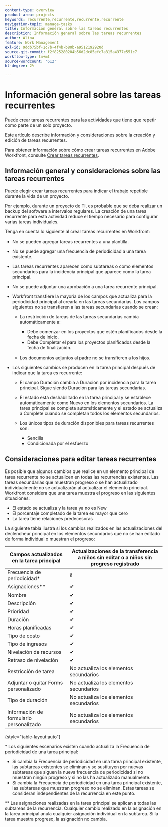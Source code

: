 ```yaml
---
content-type: overview
product-area: projects
keywords: recurrente,recurrente,recurrente,recurrente
navigation-topic: manage-tasks
title: Información general sobre las tareas recurrentes
description: Información general sobre las tareas recurrentes
author: Alina
feature: Work Management
exl-id: 9ddb75bf-1c7b-4f4b-b80b-a9512192920d
source-git-commit: f2f825280204b56d2dc85efc7a315a4377e551c7
workflow-type: tm+mt
source-wordcount: '612'
ht-degree: 2%

---
```


# Información general sobre las tareas recurrentes

<!--
<div data-mc-conditions="QuicksilverOrClassic.Draft mode">
<p>(NOTE: DO NOT DO NOT EDIT OR CHANGE!!! linked to the NWE UI, this is not linked to classic - direct links:</p>
<p>https://one.workfront.com/s/csh?context=2288&pubname=workfront-classic</p>
<p>https://one.workfront.com/s/csh?context=2288&pubname=the-new-workfront-experience >> this)</p>
</div>
-->

Puede crear tareas recurrentes para las actividades que tiene que repetir como parte de un solo proyecto.

Este artículo describe información y consideraciones sobre la creación y edición de tareas recurrentes.

Para obtener información sobre cómo crear tareas recurrentes en Adobe Workfront, consulte [Crear tareas recurrentes](../../../manage-work/tasks/create-tasks/create-recurring-tasks.md).

## Información general y consideraciones sobre las tareas recurrentes

Puede elegir crear tareas recurrentes para indicar el trabajo repetible durante la vida de un proyecto.

Por ejemplo, durante un proyecto de TI, es probable que se deba realizar un backup del software a intervalos regulares. La creación de una tarea recurrente para esta actividad reduce el tiempo necesario para configurar varias tareas individuales.

Tenga en cuenta lo siguiente al crear tareas recurrentes en Workfront:

* No se pueden agregar tareas recurrentes a una plantilla.
* No se puede agregar una frecuencia de periodicidad a una tarea existente.
* Las tareas recurrentes aparecen como subtareas o como elementos secundarios para la incidencia principal que aparece como la tarea principal.
* No se puede adjuntar una aprobación a una tarea recurrente principal.
* Workfront transfiere la mayoría de los campos que actualiza para la periodicidad principal al crearla en las tareas secundarias. Los campos siguientes no se transfieren a las tareas secundarias cuando se crean:

   * La restricción de tareas de las tareas secundarias cambia automáticamente a:

      * Debe comenzar en los proyectos que estén planificados desde la fecha de inicio.
      * Debe Completar el para los proyectos planificados desde la fecha de finalización.
   * Los documentos adjuntos al padre no se transfieren a los hijos.


* Los siguientes cambios se producen en la tarea principal después de indicar que la tarea es recurrente:

   * El campo Duración cambia a Duración por incidencia para la tarea principal. Sigue siendo Duración para las tareas secundarias.
   * El estado está deshabilitado en la tarea principal y se establece automáticamente como Nuevo en los elementos secundarios. La tarea principal se completa automáticamente y el estado se actualiza a Complete cuando se completan todos los elementos secundarios.
   * Los únicos tipos de duración disponibles para tareas recurrentes son:

      * Sencilla
      * Condicionada por el esfuerzo

## Consideraciones para editar tareas recurrentes

Es posible que algunos cambios que realice en un elemento principal de tarea recurrente no se actualicen en todas las recurrencias existentes. Las tareas secundarias que muestran progreso o se han actualizado individualmente no se actualizarán al actualizar el elemento principal. Workfront considera que una tarea muestra el progreso en las siguientes situaciones:

* El estado se actualiza y la tarea ya no es New
* El porcentaje completado de la tarea es mayor que cero
* La tarea tiene relaciones predecesoras

La siguiente tabla ilustra si los cambios realizados en las actualizaciones del déclencheur principal en los elementos secundarios que no se han editado de forma individual o muestran el progreso:

| Campos actualizados en la tarea principal | Actualizaciones de la transferencia a niños sin editar o a niños sin progreso registrado |
|---|---|
| Frecuencia de periodicidad* | š |
| Asignaciones&#42;&#42; | ✔ |
| Nombre | ✔ |
| Descripción | ✔ |
| Prioridad | ✔ |
| Duración | ✔ |
| Horas planificadas | ✔ |
| Tipo de costo | ✔ |
| Tipo de ingresos | ✔ |
| Nivelación de recursos | ✔ |
| Retraso de nivelación | ✔ |
| Restricción de tarea | No actualiza los elementos secundarios |
| Adjuntar o quitar Forms personalizado | No actualiza los elementos secundarios |
| Tipo de duración | No actualiza los elementos secundarios |
| Información de formulario personalizado | No actualiza los elementos secundarios |

{style="table-layout:auto"}

&#42; Los siguientes escenarios existen cuando actualiza la Frecuencia de periodicidad de una tarea principal:

* Si cambia la Frecuencia de periodicidad en una tarea principal existente, las subtareas existentes se eliminan y se sustituyen por nuevas subtareas que siguen la nueva frecuencia de periodicidad si no muestran ningún progreso y si no las ha actualizado manualmente.
* Si cambia la Frecuencia de periodicidad en una tarea principal existente, las subtareas que muestran progreso no se eliminan. Estas tareas se consideran independientes de la recurrencia en este punto.

&#42;&#42; Las asignaciones realizadas en la tarea principal se aplican a todas las subtareas de la recurrencia. Cualquier cambio realizado en la asignación en la tarea principal anula cualquier asignación individual en la subtarea. Si la tarea muestra progreso, la asignación no cambia.

 
